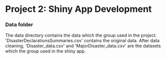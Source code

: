# Project 2: Shiny App Development

### Data folder

The data directory contains the data which the group used in the project. 'DisasterDeclarationsSummaries.csv' contains the original data. After data cleaning, 'Disaster_data.csv' and 'MajorDisaster_data.csv' are the datasets which the group used in the shiny app.
